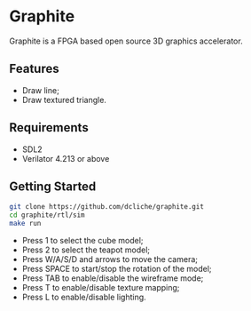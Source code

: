 # Graphite

Graphite is a FPGA based open source 3D graphics accelerator.

## Features

- Draw line;
- Draw textured triangle.

## Requirements

- SDL2
- Verilator 4.213 or above

## Getting Started
```bash
git clone https://github.com/dcliche/graphite.git
cd graphite/rtl/sim
make run
```

- Press 1 to select the cube model;
- Press 2 to select the teapot model;
- Press W/A/S/D and arrows to move the camera;
- Press SPACE to start/stop the rotation of the model;
- Press TAB to enable/disable the wireframe mode;
- Press T to enable/disable texture mapping;
- Press L to enable/disable lighting.
